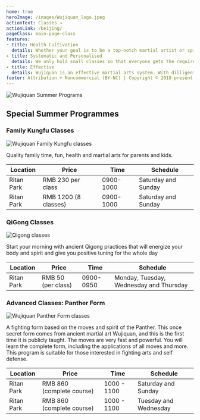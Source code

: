 ```yaml
---
home: true
heroImage: /images/Wujiquan_logo.jpeg
actionText: Classes →
actionLink: /beijing/
pageClass: main-page-class
features:
- title: Health Cultivation
  details: Whether your goal is to be a top-notch martial artist or spiritual cultivation, you will get a firm foundation and stay healthy physically, mentally and spiritually.
- title: Systematic and Personalised
  details: We only hold small classes so that everyone gets the required attention. Our instructors teach in a systematic manner to ensure you can progress in the best manner.
- title: Effective
  details: Wujiquan is an effective martial arts system. With dilligent practice and correct guidance, you can start feeling the effects and benefits yourself in a matter of months. 
footer: Attribution + Noncommercial (BY-NC) | Copyright © 2018-present Lee Hanxue
---
```

<div id="container">
<img src="/images/Wujiquan_Summer_Programmes_2018.jpeg" alt="Wujiquan Summer Programs" />
</div>

## Special Summer Programmes

### Family Kungfu Classes
<div id="container">
<img src="/images/wujiquan_Family_Kungfu_2018.jpeg" alt="Wujiquan Family Kungfu classes" />
</div>

Quality family time, fun, health and martial arts for parents and kids. 

| Location       | Price        | Time    | Schedule |
| ------------- |--------|----------|----------|
| Ritan Park | RMB 230 per class | 0900-1000 | Saturday and Sunday |
| Ritan Park | RMB 1200 (8 classes) | 0900-1000 | Saturday and Sunday |

### QiGong Classes
<div id="container">
<img src="/images/wujiquan_morning_qigong_2018_classes.jpg" alt="Qigong classes" />
</div>

Start your morning with ancient Qigong practices that will energize your body and spirit and give you positive tuning for the whole day

| Location       | Price        | Time    | Schedule |
| ------------- |--------|----------|----------|
| Ritan Park | RMB 50 (per class) | 0900-0950 | Monday, Tuesday, Wednesday and Thursday |

### Advanced Classes: Panther Form
<div id="container">
<img src="/images/wujiquan_panther_form_2018.jpeg" alt="Wujiquan Panther Form classes" />
</div>

A fighting form based on the moves and spirit of the Panther. This once secret form comes from ancient martial art Wujiquan, and this is the first time it is publicly taught. The moves are very fast and powerful. You will learn the complete form, including the applications of all moves and more. This program is suitable for those interested in fighting arts and self defense. 


| Location       | Price        | Time    | Schedule |
| ------------- |--------|----------|----------|
| Ritan Park | RMB 860 (complete course) | 1000 - 1100 | Saturday and Sunday |
| Ritan Park | RMB 860 (complete course) | 1000 - 1100 | Tuesday and Wednesday |

